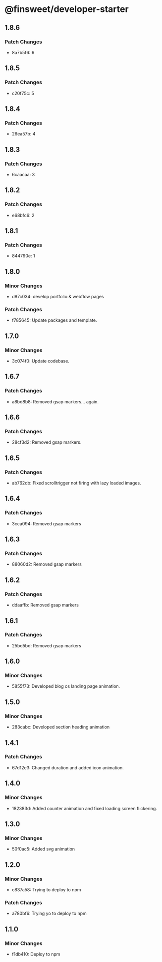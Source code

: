 # @finsweet/developer-starter

## 1.8.6

### Patch Changes

- 8a7b5f6: 6

## 1.8.5

### Patch Changes

- c20f75c: 5

## 1.8.4

### Patch Changes

- 26ea57b: 4

## 1.8.3

### Patch Changes

- 6caacaa: 3

## 1.8.2

### Patch Changes

- e68bfc6: 2

## 1.8.1

### Patch Changes

- 844790e: 1

## 1.8.0

### Minor Changes

- d87c034: develop portfolio & webflow pages

### Patch Changes

- f785645: Update packages and template.

## 1.7.0

### Minor Changes

- 3c074f0: Update codebase.

## 1.6.7

### Patch Changes

- a8bd8b8: Removed gsap markers... again.

## 1.6.6

### Patch Changes

- 28cf3d2: Removed gsap markers.

## 1.6.5

### Patch Changes

- ab762db: Fixed scrolltrigger not firing with lazy loaded images.

## 1.6.4

### Patch Changes

- 3cca094: Removed gsap markers

## 1.6.3

### Patch Changes

- 88060d2: Removed gsap markers

## 1.6.2

### Patch Changes

- ddaaffb: Removed gsap markers

## 1.6.1

### Patch Changes

- 25bd5bd: Removed gsap markers

## 1.6.0

### Minor Changes

- 5855f73: Developed blog os landing page animation.

## 1.5.0

### Minor Changes

- 283cabc: Developed section heading animation

## 1.4.1

### Patch Changes

- 67d12e3: Changed duration and added icon animation.

## 1.4.0

### Minor Changes

- 182383d: Added counter animation and fixed loading screen flickering.

## 1.3.0

### Minor Changes

- 50f0ac5: Added svg animation

## 1.2.0

### Minor Changes

- c837a58: Trying to deploy to npm

### Patch Changes

- a780bf6: Trying yo to deploy to npm

## 1.1.0

### Minor Changes

- f1db410: Deploy to npm
